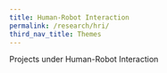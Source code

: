 ```yaml
---
title: Human-Robot Interaction
permalink: /research/hri/
third_nav_title: Themes
---
```

Projects under Human-Robot Interaction